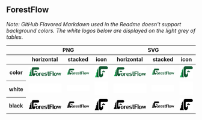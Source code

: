 ## ForestFlow

*Note: GitHub Flavored Markdown used in the Readme doesn't support background colors. The white logos below are displayed on the light grey of tables.*

<table class="logos-table">
	<thead>
		<tr>
			<th></th>
			<th colspan="3">PNG</th>
			<th colspan="3">SVG</th>
		</tr>
		<tr>
			<th></th>
			<th>horizontal</th>
			<th>stacked</th>
			<th>icon</th>
			<th>horizontal</th>
			<th>stacked</th>
			<th>icon</th>
		</tr>
	</thead>	
    <tbody>
		<tr>
			<th>color</th>
			<td><a href="horizontal/color/forestflow-horizontal-color.png" download><img src="horizontal/color/forestflow-horizontal-color.png" width="200"></a></td>
			<td><a href="stacked/color/forestflow-stacked-color.png" download><img src="stacked/color/forestflow-stacked-color.png" width="95"></a></td>
			<td><a href="icon/color/forestflow-icon-color.png" download><img src="icon/color/forestflow-icon-color.png" width="75"></a></td>
			<td><a href="horizontal/color/forestflow-horizontal-color.svg" download><img src="horizontal/color/forestflow-horizontal-color.svg" width="200"></a></td>
			<td><a href="stacked/color/forestflow-stacked-color.svg" download><img src="stacked/color/forestflow-stacked-color.svg" width="95"></a></td>
			<td><a href="icon/color/forestflow-icon-color.png" download><img src="icon/color/forestflow-icon-color.png" width="75"></a></td>
		</tr>
		<tr>
			<th>white</th>
			<td><a href="horizontal/white/forestflow-horizontal-white.png" download><img src="horizontal/white/forestflow-horizontal-white.png" width="200"></a></td>
			<td><a href="stacked/white/forestflow-stacked-white.png" download><img src="stacked/white/forestflow-stacked-white.png" width="95"></a></td>
			<td><a href="icon/white/forestflow-icon-white.png" download><img src="icon/white/forestflow-icon-white.png" width="75"></a></td>
			<td><a href="horizontal/white/forestflow-horizontal-white.svg" download><img src="horizontal/white/forestflow-horizontal-white.svg" width="200"></a></td>
			<td><a href="stacked/white/forestflow-stacked-white.svg" download><img src="stacked/white/forestflow-stacked-white.svg" width="95"></a></td>
			<td><a href="icon/white/forestflow-icon-white.svg" download><img src="icon/white/forestflow-icon-white.svg" width="75"></a></td>
		</tr>
		<tr>
			<th>black</th>
			<td><a href="horizontal/black/forestflow-horizontal-black.png" download><img src="horizontal/black/forestflow-horizontal-black.png" width="200"></a></td>
			<td><a href="stacked/black/forestflow-stacked-black.png" download><img src="stacked/black/forestflow-stacked-black.png" width="95"></a></td>
			<td><a href="icon/black/forestflow-icon-black.png" download><img src="icon/black/forestflow-icon-black.png" width="75"></a></td>
			<td><a href="horizontal/black/forestflow-horizontal-black.svg" download><img src="horizontal/black/forestflow-horizontal-black.svg" width="200"></a></td>
			<td><a href="stacked/black/forestflow-stacked-black.svg" download><img src="stacked/black/forestflow-stacked-black.svg" width="95"></a></td>
			<td><a href="icon/black/forestflow-icon-black.svg" download><img src="icon/black/forestflow-icon-black.svg" width="75"></a></td>
		</tr>
	</tbody>	
</table>

